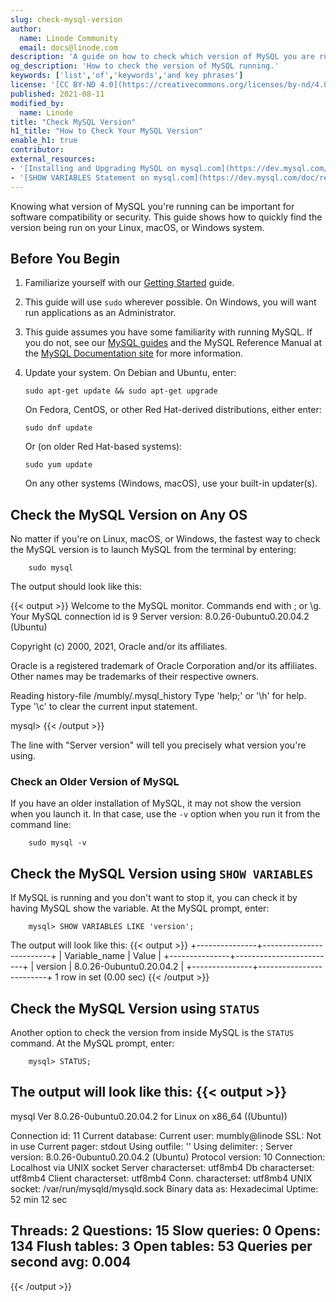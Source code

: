 ```yaml
---
slug: check-mysql-version
author:
  name: Linode Community
  email: docs@linode.com
description: 'A guide on how to check which version of MySQL you are running on your Debian, Ubuntu, Fedora, Windows, or Macintosh system.'
og_description: 'How to check the version of MySQL running.'
keywords: ['list','of','keywords','and key phrases']
license: '[CC BY-ND 4.0](https://creativecommons.org/licenses/by-nd/4.0)'
published: 2021-08-11
modified_by:
  name: Linode
title: "Check MySQL Version"
h1_title: "How to Check Your MySQL Version"
enable_h1: true
contributor:
external_resources:
- '[Installing and Upgrading MySQL on mysql.com](https://dev.mysql.com/doc/refman/8.0/en/installing.html)'
- '[SHOW VARIABLES Statement on mysql.com](https://dev.mysql.com/doc/refman/8.0/en/show-variables.html)'
---
```

Knowing what version of MySQL you're running can be important for software compatibility or security. This guide shows how to quickly find the version being run on your Linux, macOS, or Windows system.

## Before You Begin

1.  Familiarize yourself with our [Getting Started](/docs/getting-started/) guide.

2.  This guide will use `sudo` wherever possible. On Windows, you will want run applications as an Administrator.

3.  This guide assumes you have some familiarity with running MySQL. If you do not, see our [MySQL guides](https://www.linode.com/docs/guides/databases/mysql/) and the MySQL Reference Manual at the [MySQL Documentation site](https://dev.mysql.com/doc/) for more information.

4.  Update your system. On Debian and Ubuntu, enter:

        sudo apt-get update && sudo apt-get upgrade
    On Fedora, CentOS, or other Red Hat-derived distributions, either enter:

        sudo dnf update
    Or (on older Red Hat-based systems):

        sudo yum update

    On any other systems (Windows, macOS), use your built-in updater(s).

## Check the MySQL Version on Any OS

No matter if you're on Linux, macOS, or Windows, the fastest way to check the MySQL version is to launch MySQL from the terminal by entering:

        sudo mysql
The output should look like this:

{{< output >}}
Welcome to the MySQL monitor.  Commands end with ; or \g.
Your MySQL connection id is 9
Server version: 8.0.26-0ubuntu0.20.04.2 (Ubuntu)

Copyright (c) 2000, 2021, Oracle and/or its affiliates.

Oracle is a registered trademark of Oracle Corporation and/or its
affiliates. Other names may be trademarks of their respective owners.

Reading history-file /mumbly/.mysql_history
Type 'help;' or '\h' for help. Type '\c' to clear the current input statement.

mysql>
{{< /output >}}

The line with "Server version" will tell you precisely what version you're using.

### Check an Older Version of MySQL
If you have an older installation of MySQL, it may not show the version when you launch it. In that case, use the `-v` option when you run it from the command line:

        sudo mysql -v

## Check the MySQL Version using `SHOW VARIABLES`

If MySQL is running and you don't want to stop it, you can check it by having MySQL show the variable. At the MySQL prompt, enter:

        mysql> SHOW VARIABLES LIKE 'version';
The output will look like this:
{{< output >}}
+---------------+-------------------------+
| Variable_name | Value                   |
+---------------+-------------------------+
| version       | 8.0.26-0ubuntu0.20.04.2 |
+---------------+-------------------------+
1 row in set (0.00 sec)
{{< /output >}}

## Check the MySQL Version using `STATUS`

Another option to check the version from inside MySQL is the `STATUS` command. At the MySQL prompt, enter:

        mysql> STATUS;
The output will look like this:
{{< output >}}
--------------
mysql  Ver 8.0.26-0ubuntu0.20.04.2 for Linux on x86_64 ((Ubuntu))

Connection id:		11
Current database:
Current user:		mumbly@linode
SSL:			Not in use
Current pager:		stdout
Using outfile:		''
Using delimiter:	;
Server version:		8.0.26-0ubuntu0.20.04.2 (Ubuntu)
Protocol version:	10
Connection:		Localhost via UNIX socket
Server characterset:	utf8mb4
Db     characterset:	utf8mb4
Client characterset:	utf8mb4
Conn.  characterset:	utf8mb4
UNIX socket:		/var/run/mysqld/mysqld.sock
Binary data as:		Hexadecimal
Uptime:			52 min 12 sec

Threads: 2  Questions: 15  Slow queries: 0  Opens: 134  Flush tables: 3  Open tables: 53  Queries per second avg: 0.004
--------------
{{< /output >}}